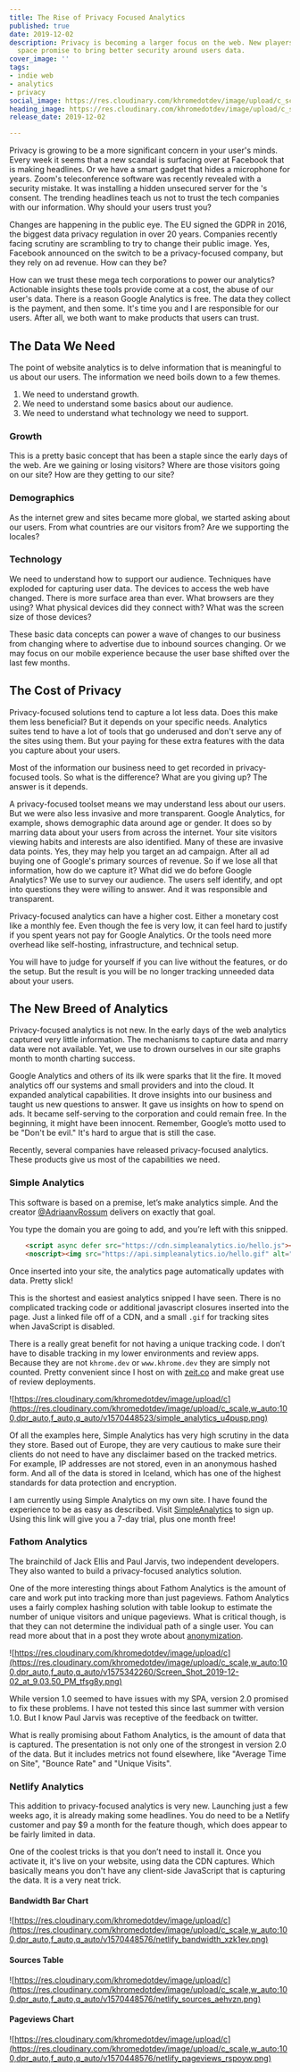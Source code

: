```yaml
---
title: The Rise of Privacy Focused Analytics
published: true
date: 2019-12-02
description: Privacy is becoming a larger focus on the web. New players in the Analytics
  space promise to bring better security around users data.
cover_image: ''
tags:
- indie web
- analytics
- privacy
social_image: https://res.cloudinary.com/khromedotdev/image/upload/c_scale,w_auto:100,dpr_auto,f_auto,q_auto/v1575343596/Twitter_Post_-_5_i3wr34.png
heading_image: https://res.cloudinary.com/khromedotdev/image/upload/c_scale,w_auto:100,dpr_auto,f_auto,q_auto/v1575343603/Dev.to_Post_-_5_u4kc7f.png
release_date: 2019-12-02

---
```

Privacy is growing to be a more significant concern in your user's minds. Every week it seems that a new scandal is surfacing over at Facebook that is making headlines. Or we have a smart gadget that hides a microphone for years. Zoom's teleconference software was recently revealed with a security mistake. It was installing a hidden unsecured server for the 's consent. The trending headlines teach us not to trust the tech companies with our information. Why should your users trust you?

Changes are happening in the public eye. The EU signed the GDPR in 2016, the biggest data privacy regulation in over 20 years. Companies recently facing scrutiny are scrambling to try to change their public image. Yes, Facebook announced on the switch to be a privacy-focused company, but they rely on ad revenue. How can they be?

How can we trust these mega tech corporations to power our analytics? Actionable insights these tools provide come at a cost, the abuse of our user's data. There is a reason Google Analytics is free. The data they collect is the payment, and then some. It's time you and I are responsible for our users. After all, we both want to make products that users can trust.

## The Data We Need

The point of website analytics is to delve information that is meaningful to us about our users. The information we need boils down to a few themes.

1. We need to understand growth.
2. We need to understand some basics about our audience.
3. We need to understand what technology we need to support.

### Growth

This is a pretty basic concept that has been a staple since the early days of the web. Are we gaining or losing visitors? Where are those visitors going on our site? How are they getting to our site?

### Demographics

As the internet grew and sites became more global, we started asking about our users. From what countries are our visitors from? Are we supporting the locales?

### Technology

We need to understand how to support our audience. Techniques have exploded for capturing user data. The devices to access the web have changed. There is more surface area than ever. What browsers are they using? What physical devices did they connect with? What was the screen size of those devices?

These basic data concepts can power a wave of changes to our business from changing where to advertise due to inbound sources changing. Or we may focus on our mobile experience because the user base shifted over the last few months.

## The Cost of Privacy

Privacy-focused solutions tend to capture a lot less data. Does this make them less beneficial? But it depends on your specific needs. Analytics suites tend to have a lot of tools that go underused and don't serve any of the sites using them. But your paying for these extra features with the data you capture about your users.

Most of the information our business need to get recorded in privacy-focused tools. So what is the difference? What are you giving up? The answer is it depends.

A privacy-focused toolset means we may understand less about our users. But we were also less invasive and more transparent. Google Analytics, for example, shows demographic data around age or gender. It does so by marring data about your users from across the internet. Your site visitors viewing habits and interests are also identified. Many of these are invasive data points. Yes, they may help you target an ad campaign. After all ad buying one of Google's primary sources of revenue. So if we lose all that information, how do we capture it? What did we do before Google Analytics? We use to survey our audience. The users self identify, and opt into questions they were willing to answer. And it was responsible and transparent.

Privacy-focused analytics can have a higher cost. Either a monetary cost like a monthly fee. Even though the fee is very low, it can feel hard to justify if you spent years not pay for Google Analytics. Or the tools need more overhead like self-hosting, infrastructure, and technical setup.

You will have to judge for yourself if you can live without the features, or do the setup. But the result is you will be no longer tracking unneeded data about your users.

## The New Breed of Analytics

Privacy-focused analytics is not new. In the early days of the web analytics captured very little information. The mechanisms to capture data and marry data were not available. Yet, we use to drown ourselves in our site graphs month to month charting success.

Google Analytics and others of its ilk were sparks that lit the fire. It moved analytics off our systems and small providers and into the cloud. It expanded analytical capabilities. It drove insights into our business and taught us new questions to answer. It gave us insights on how to spend on ads. It became self-serving to the corporation and could remain free. In the beginning, it might have been innocent. Remember, Google’s motto used to be "Don't be evil." It's hard to argue that is still the case.

Recently, several companies have released privacy-focused analytics. These products give us most of the capabilities we need.

### Simple Analytics

This software is based on a premise, let’s make analytics simple. And the creator [@AdriaanvRossum](https://twitter.com/intent/user?screen_name=AdriaanvRossum "Twitter Profile") delivers on exactly that goal.

You type the domain you are going to add, and you’re left with this snipped.

```html
    <script async defer src="https://cdn.simpleanalytics.io/hello.js"></script>
    <noscript><img src="https://api.simpleanalytics.io/hello.gif" alt=""></noscript>
```

Once inserted into your site, the analytics page automatically updates with data. Pretty slick!

This is the shortest and easiest analytics snipped I have seen. There is no complicated tracking code or additional javascript closures inserted into the page. Just a linked file off of a CDN, and a small `.gif` for tracking sites when JavaScript is disabled.

There is a really great benefit for not having a unique tracking code. I don’t have to disable tracking in my lower environments and review apps. Because they are not `khrome.dev` or `www.khrome.dev` they are simply not counted. Pretty convenient since I host on with [zeit.co](https://zeit.co "Zeit Platform") and make great use of review deployments.

![https://res.cloudinary.com/khromedotdev/image/upload/c](https://res.cloudinary.com/khromedotdev/image/upload/c_scale,w_auto:100,dpr_auto,f_auto,q_auto/v1570448523/simple_analytics_u4pusp.png)

Of all the examples here, Simple Analytics has very high scrutiny in the data they store. Based out of Europe, they are very cautious to make sure their clients do not need to have any disclaimer based on the tracked metrics. For example, IP addresses are not stored, even in an anonymous hashed form. And all of the data is stored in Iceland, which has one of the highest standards for data protection and encryption.

I am currently using Simple Analytics on my own site. I have found the experience to be as easy as described. Visit [SimpleAnalytics](https://referral.simpleanalytics.com/zane-milakovic "Simple Analytics Signup") to sign up. Using this link will give you a 7-day trial, plus one month free!

### Fathom Analytics

The brainchild of Jack Ellis and Paul Jarvis, two independent developers. They also wanted to build a privacy-focused analytics solution.

One of the more interesting things about Fathom Analytics is the amount of care and work put into tracking more than just pageviews. Fathom Analytics uses a fairly complex hashing solution with table lookup to estimate the number of unique visitors and unique pageviews. What is critical though, is that they can not determine the individual path of a single user. You can read more about that in a post they wrote about [anonymization](https://usefathom.com/anonymization/ "Blog post by Fathom Analytics").

![https://res.cloudinary.com/khromedotdev/image/upload/c](https://res.cloudinary.com/khromedotdev/image/upload/c_scale,w_auto:100,dpr_auto,f_auto,q_auto/v1575342260/Screen_Shot_2019-12-02_at_9.03.50_PM_tfsg8y.png)

While version 1.0 seemed to have issues with my SPA, version 2.0 promised to fix these problems. I have not tested this since last summer with version 1.0. But I know Paul Jarvis was receptive of the feedback on twitter.

What is really promising about Fathom Analytics, is the amount of data that is captured. The presentation is not only one of the strongest in version 2.0 of the data. But it includes metrics not found elsewhere, like "Average Time on Site", "Bounce Rate" and "Unique Visits".

### Netlify Analytics

This addition to privacy-focused analytics is very new. Launching just a few weeks ago, it is already making some headlines. You do need to be a Netlify customer and pay $9 a month for the feature though, which does appear to be fairly limited in data.

One of the coolest tricks is that you don’t need to install it. Once you activate it, it's live on your website, using data the CDN captures. Which basically means you don't have any client-side JavaScript that is capturing the data. It is a very neat trick.

#### Bandwidth Bar Chart

![https://res.cloudinary.com/khromedotdev/image/upload/c](https://res.cloudinary.com/khromedotdev/image/upload/c_scale,w_auto:100,dpr_auto,f_auto,q_auto/v1570448576/netlify_bandwidth_xzk1ev.png)

#### Sources Table

![https://res.cloudinary.com/khromedotdev/image/upload/c](https://res.cloudinary.com/khromedotdev/image/upload/c_scale,w_auto:100,dpr_auto,f_auto,q_auto/v1570448576/netlify_sources_aehvzn.png)

#### Pageviews Chart

![https://res.cloudinary.com/khromedotdev/image/upload/c](https://res.cloudinary.com/khromedotdev/image/upload/c_scale,w_auto:100,dpr_auto,f_auto,q_auto/v1570448576/netlify_pageviews_rspoyw.png)